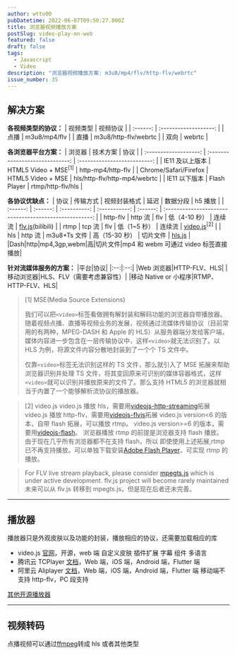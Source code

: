 ```yaml
---
author: wtto00
pubDatetime: 2022-06-07T09:50:27.000Z
title: 浏览器视频播放方案
postSlug: video-play-on-web
featured: false
draft: false
tags:
  - Javascript
  - Video
description: "浏览器视频播放方案: m3u8/mp4/flv/http-flv/webrtc"
issue_number: 35
---
```


## 解决方案

**各视频类型的协议：**
| 视频类型 | 视频协议 |
| :------: | :-------------------: |
| 点播 | m3u8/mp4/flv |
| 直播 | m3u8/http-flv/webrtc |
| 双向 | webrtc |

**各浏览器平台方案：**
| 浏览器 | 技术方案 | 协议 |
| :-------------------: | :-----------------------------: | :--------------------------: |
| IE11 及以上版本 | HTML5 Video + MSE<sup>[1]</sup> | http-mp4/http-flv |
| Chrome/Safari/Firefox | HTML5 Video + MSE | hls/http-flv/http-mp4/webrtc |
| IE11 以下版本 | Flash Player | rtmp/http-flv/hls |

**各协议优缺点：**
| 协议 | 传输方式 | 视频封装格式 | 延迟 | 数据分段 | h5 播放 |
| :------: | :------: | :----------: | :-----------: | :------: | :----------------------------------------------------: |
| http-flv | http 流 | flv | 低（4-10 秒） | 连续流 | [flv.js](https://github.com/Bilibili/flv.js)(bilibili) |
| rtmp | tcp 流 | flv | 低（1~5 秒） | 连续流 | [video.js](https://videojs.com/)<sup>[2]</sup> |
| hls | http 流 | m3u8+Ts 文件 | 高（15-30 秒） | 切片文件 | [hls.js](https://github.com/video-dev/hls.js) |
|Dash|http|mp4,3gp,webm|高|切片文件|mp4 和 webm 可通过 video 标签直接播放|

**针对流媒体服务的方案：**
|平台|协议|
|:--:|:--:|
|Web 浏览器|HTTP-FLV、HLS|
|移动浏览器|HLS、FLV（需要考虑兼容性）|
|移动 Native or 小程序|RTMP、HTTP-FLV、HLS|

> [1] MSE(Media Source Extensions)
>
> 我们可以把`<video>`标签看做拥有解封装和解码功能的浏览器自带播放器。随着视频点播、直播等视频业务的发展，视频通过流媒体传输协议（目前常用的有两种，MPEG-DASH 和 Apple 的 HLS）从服务器端分发给客户端，媒体内容进一步包含在一层传输协议中，这样`<video>`就无法识别了。以 HLS 为例，将源文件内容分散地封装到了一个个 TS 文件中。
>
> 仅靠`<video>`标签无法识别这样的 TS 文件，那么就引入了 MSE 拓展来帮助浏览器识别并处理 TS 文件，将其变回原来可识别的媒体容器格式，这样`<video>`就可以识别并播放原来的文件了。那么支持 HTML5 的浏览器就相当于内置了一个能够解析流协议的播放器。

> [2] video.js
> video.js 播放 hls，需要用[videojs-http-streaming](https://github.com/videojs/http-streaming)拓展
> video.js 播放 http-flv，需要用[videojs-flvjs](https://github.com/mister-ben/videojs-flvjs)拓展
> video.js version&lt;6 的版本，自带 flash 拓展，可以播放 rtmp。
> video.js version>=6 的版本，需要用[videojs-flash](github.com/videojs/videojs-flash)。
> 浏览器播放 rtmp 的前提是浏览器支持 flash 播放。
> 由于现在几乎所有浏览器都不在支持 flash，所以 即使使用上述拓展,rtmp 已不再支持播放。可以单独下载安装[Adobe Flash Player](https://www.flash.cn/)，可实现 rtmp 的播放。

> For FLV live stream playback, please consider [mpegts.js](https://github.com/xqq/mpegts.js) which is under active development.
> flv.js project will become rarely maintained
> 未来可以从 flv.js 转移到 mpegts.js，但是现在后者还未完善。

---

## 播放器

播放器只是外观皮肤以及功能的封装，播放相应的协议，还需要加载相应的库

- video.js
  [官网](https://videojs.com/)，开源，web 端
  自定义皮肤 插件扩展 字幕 组件 多语言
- 腾讯云 TCPlayer
  [文档](https://cloud.tencent.com/document/product/881/20205)，Web 端，iOS 端，Android 端，Flutter 端
- 阿里云 Aliplayer
  [文档](https://help.aliyun.com/document_detail/125548.htm)，Web 端，iOS 端，Android 端，Flutter 端
  移动端不支持 http-flv，PC 段支持

[其他开源播放器](https://juejin.cn/post/6844903438657028109)

---

## 视频转码

点播视频可以通过[ffmpeg](http://ffmpeg.org/download.html)转成 hls 或者其他类型
